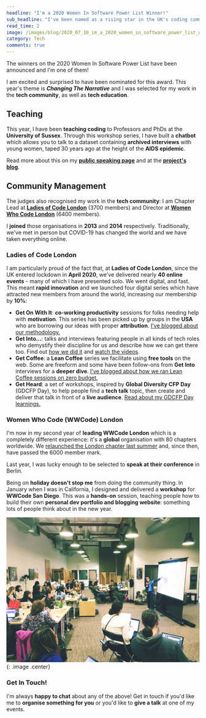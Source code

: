 ```yaml
---
headline: "I'm a 2020 Women In Software Power List Winner!"
sub_headline: "I've been named as a rising star in the UK's coding community."
read_time: 2
image: /images/blog/2020_07_10_im_a_2020_women_in_software_power_list_winner/power_list.jpg
category: Tech
comments: true
---
```


The winners on the 2020 Women In Software Power List have been announced and I'm one of them!

I am excited and surprised to have been nominated for this award.  This year's theme is ***Changing The Narrative*** and I was selected for my work in the **tech community**, as well as **tech education**.

## Teaching

This year, I have been **teaching coding** to Professors and PhDs at the **University of Sussex**.  Through this workshop series, I have built a **chatbot** which allows you to talk to a dataset containing **archived interviews** with young women, taped 30 years ago at the height of the **AIDS epidemic**.

Read more about this on my **[public speaking page](/public_speaking)** and at the **[project's blog](http://reanimatingdata.co.uk/uncategorized/a-feminist-chat-bot/)**.

## Community Management

The judges also recognised my work in the **tech community**: I am Chapter Lead at **[Ladies of Code London](https://www.meetup.com/Ladies-of-Code-UK/)** (3700 members) and Director at **[Women Who Code London](https://www.womenwhocode.com/london/about)** (6400 members).

I **joined** those organisations in **2013** and **2014** respectively.  Traditionally, we've met in person but COVID-19 has changed the world and we have taken everything online.

### Ladies of Code London

I am particularly proud of the fact that, at **Ladies of Code London**, since the UK entered lockdown in **April 2020**, we've delivered nearly **40 online events** - many of which I have presented solo.  We went digital, and fast.  This meant **rapid innovation** and we launched four digital series which have attracted new members from around the world, increasing our membership by **10%**:

* **Get On With It**: **co-working productivity** sessions for folks needing help with **motivation**.  This series has been picked up by groups in the **USA** who are borrowing our ideas with proper **attribution**.  [I've blogged about our methodology.](/blog/2020/05/10/get-on-with-it/)
* **Get Into...**: talks and interviews featuring people in all kinds of tech roles who demystify their discipline for us and describe how we can get there too.  Find out [how we did it](/blog/2020/06/05/get-into-web-development/) and [watch the videos](https://suze.dev/youtube).
* **Get Coffee**: a **Lean Coffee** series we facilitate using **free tools** on the web.  Some are freeform and some have been follow-ons from **Get Into** interviews for a **deeper dive**.  [I've blogged about how we ran Lean Coffee sessions on zero budget.](/blog/2020/05/29/online-lean-coffee-on-zero-budget/)
* **Get Heard**: a set of workshops, inspired by **Global Diversity CFP Day** (GDCFP Day), to help people find a **tech talk** topic, then create and deliver that talk in front of a **live audience**.  [Read about my GDCFP Day learnings.](/blog/2019/03/25/so-you-want-to-speak-at-a-tech-conference/)

### Women Who Code (WWCode) London

I'm now in my second year of **leading WWCode London** which is a completely different experience: it's a **global** organisation with 80 chapters worldwide.  We [relaunched the London chapter last summer](https://www.womenwhocode.com/blog/women-who-code-london-announces-new-leadership-of-wwcode-london) and, since then, have passed the 6000 member mark.

Last year, I was lucky enough to be selected to **speak at their conference** in Berlin.

Being on **holiday doesn't stop me** from doing the community thing.  In January when I was in California, I designed and delivered a **workshop** for **WWCode San Diego**.  This was a **hands-on** session, teaching people how to build their own **personal dev portfolio and blogging website**: something lots of people think about in the new year.

![image](/images/public_speaking/2020_01_14_github_pages_personal_website_and_blog_workshop/github_workshop.jpg){: .image .center}

### Get In Touch!

I'm always **happy to chat** about any of the above!  Get in touch if you'd like me to **organise something for you** or you'd like to **give a talk** at one of my events.
